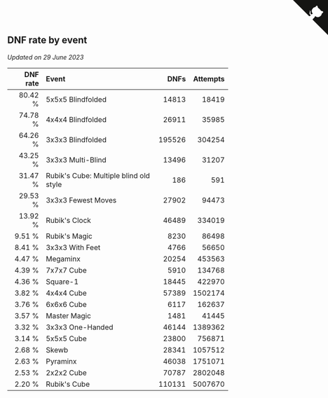 ## DNF rate by event

*Updated on 29 June 2023*

| DNF rate | Event | DNFs | Attempts |
| ---: | :--- | ---: | ---: |
| 80.42 % | 5x5x5 Blindfolded | 14813 | 18419 |
| 74.78 % | 4x4x4 Blindfolded | 26911 | 35985 |
| 64.26 % | 3x3x3 Blindfolded | 195526 | 304254 |
| 43.25 % | 3x3x3 Multi-Blind | 13496 | 31207 |
| 31.47 % | Rubik's Cube: Multiple blind old style | 186 | 591 |
| 29.53 % | 3x3x3 Fewest Moves | 27902 | 94473 |
| 13.92 % | Rubik's Clock | 46489 | 334019 |
| 9.51 % | Rubik's Magic | 8230 | 86498 |
| 8.41 % | 3x3x3 With Feet | 4766 | 56650 |
| 4.47 % | Megaminx | 20254 | 453563 |
| 4.39 % | 7x7x7 Cube | 5910 | 134768 |
| 4.36 % | Square-1 | 18445 | 422970 |
| 3.82 % | 4x4x4 Cube | 57389 | 1502174 |
| 3.76 % | 6x6x6 Cube | 6117 | 162637 |
| 3.57 % | Master Magic | 1481 | 41445 |
| 3.32 % | 3x3x3 One-Handed | 46144 | 1389362 |
| 3.14 % | 5x5x5 Cube | 23800 | 756871 |
| 2.68 % | Skewb | 28341 | 1057512 |
| 2.63 % | Pyraminx | 46038 | 1751071 |
| 2.53 % | 2x2x2 Cube | 70787 | 2802048 |
| 2.20 % | Rubik's Cube | 110131 | 5007670 |


<a href="https://github.com/jonatanklosko/wca_statistics" class="github-corner" aria-label="View source on Github"><svg width="80" height="80" viewBox="0 0 250 250" style="fill:#151513; color:#fff; position: absolute; top: 0; border: 0; right: 0;" aria-hidden="true"><path d="M0,0 L115,115 L130,115 L142,142 L250,250 L250,0 Z"></path><path d="M128.3,109.0 C113.8,99.7 119.0,89.6 119.0,89.6 C122.0,82.7 120.5,78.6 120.5,78.6 C119.2,72.0 123.4,76.3 123.4,76.3 C127.3,80.9 125.5,87.3 125.5,87.3 C122.9,97.6 130.6,101.9 134.4,103.2" fill="currentColor" style="transform-origin: 130px 106px;" class="octo-arm"></path><path d="M115.0,115.0 C114.9,115.1 118.7,116.5 119.8,115.4 L133.7,101.6 C136.9,99.2 139.9,98.4 142.2,98.6 C133.8,88.0 127.5,74.4 143.8,58.0 C148.5,53.4 154.0,51.2 159.7,51.0 C160.3,49.4 163.2,43.6 171.4,40.1 C171.4,40.1 176.1,42.5 178.8,56.2 C183.1,58.6 187.2,61.8 190.9,65.4 C194.5,69.0 197.7,73.2 200.1,77.6 C213.8,80.2 216.3,84.9 216.3,84.9 C212.7,93.1 206.9,96.0 205.4,96.6 C205.1,102.4 203.0,107.8 198.3,112.5 C181.9,128.9 168.3,122.5 157.7,114.1 C157.9,116.9 156.7,120.9 152.7,124.9 L141.0,136.5 C139.8,137.7 141.6,141.9 141.8,141.8 Z" fill="currentColor" class="octo-body"></path></svg></a><style>.github-corner:hover .octo-arm{animation:octocat-wave 560ms ease-in-out}@keyframes octocat-wave{0%,100%{transform:rotate(0)}20%,60%{transform:rotate(-25deg)}40%,80%{transform:rotate(10deg)}}@media (max-width:500px){.github-corner:hover .octo-arm{animation:none}.github-corner .octo-arm{animation:octocat-wave 560ms ease-in-out}}</style>
